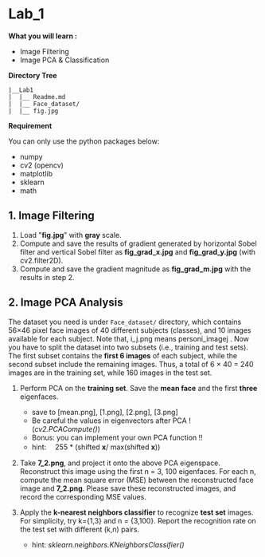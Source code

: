 ﻿# Lab_1 
**What you will learn :**
 - Image Filtering
 - Image PCA & Classification 


**Directory Tree**
```
|__Lab1
|  |__ Readme.md
|  |__ Face_dataset/
|  |__ fig.jpg
```

**Requirement**

You can only use the python packages below:

 - numpy
 - cv2 (opencv)
 - matplotlib
 - sklearn
 - math

## 1. Image Filtering
1.	Load "**fig.jpg**" with **gray** scale.
2.	Compute and save the results of gradient generated by horizontal Sobel filter and vertical Sobel filter as **fig_grad_x.jpg** and **fig_grad_y.jpg** (with cv2.filter2D).
3.	Compute and save the gradient magnitude as **fig_grad_m.jpg** with the results in step 2.

## 2. Image PCA  Analysis
The dataset you need is under `Face_dataset/` directory, which contains 56×46 pixel face images of 40 different subjects (classes), and 10 images available for each subject. Note that, i_j.png means personi_imagej . Now you have to split the dataset into two subsets (i.e., training and test sets). The first subset contains the **first 6 images** of each subject, while the second subset include the remaining images. Thus, a total of 6 × 40 = 240 images are in the training set, while 160 images in the test set.

1. Perform PCA on the **training set**. Save the **mean face** and the first **three** eigenfaces.
	- save to [mean.png], [1.png], [2.png], [3.png]
	- Be careful the values in eigenvectors after PCA !  (*cv2.PCACompute()*)
	- Bonus: you can implement your own PCA function !!
	- hint: 　255 * (shifted **x**/ max(shifted **x**))

2. Take **7_2.png**, and project it onto the above PCA eigenspace. Reconstruct this image using the first n = 3, 100 eigenfaces. For each n, compute the mean square error (MSE) between the reconstructed face image and **7_2.png**. Please save these reconstructed images, and record the corresponding MSE values.

3. Apply the **k-nearest neighbors classifier** to recognize **test set** images. For simplicity, try k={1,3} and n = {3,100}.  Report the recognition rate on the test set with different (k,n) pairs.
	- hint: *sklearn.neighbors.KNeighborsClassifier()*


